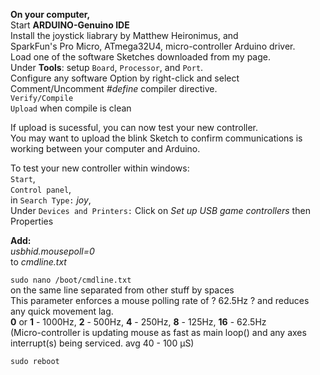 **On your computer,**  
Start **ARDUINO-Genuino IDE**  
Install the joystick liabrary by Matthew Heironimus, and  
SparkFun's Pro Micro, ATmega32U4, micro-controller Arduino driver.  
Load one of the software Sketches downloaded from my page.  
Under **Tools**: setup `Board`, `Processor`, and `Port`.  
Configure any software Option by right-click and select Comment/Uncomment *#define* compiler directive.  
`Verify/Compile`  
`Upload` when compile is clean  

If upload is sucessful, you can now test your new controller.  
You may want to upload the blink Sketch to confirm communications is working between your computer and Arduino.

To test your new controller within windows:  
`Start`,  
`Control panel`,  
in `Search Type:` *joy*,  
Under `Devices and Printers:` Click on *Set up USB game controllers* then Properties  




**Add:**  
*usbhid.mousepoll=0*  
to *cmdline.txt*

`sudo nano /boot/cmdline.txt`  
on the same line separated from other stuff by spaces  
This parameter enforces a mouse polling rate of ? 62.5Hz ? and reduces any quick movement lag.  
**0** or **1** - 1000Hz, **2** - 500Hz, **4** - 250Hz, **8** - 125Hz, **16** - 62.5Hz  
(Micro-controller is updating mouse as fast as main loop() and any axes interrupt(s) being serviced. avg 40 - 100 µS)  

`sudo reboot`
